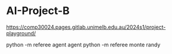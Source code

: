 # AI-Project-B

https://comp30024.pages.gitlab.unimelb.edu.au/2024s1/project-playground/

python -m referee agent agent
python -m referee monte randy